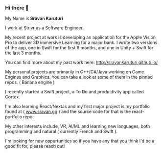 ### Hi there 👋

My Name is <b>Sravan Karuturi</b>

I work at Strivr as a Software Engineer. 

My recent project at work is developing an application for the Apple Vision Pro to deliver 3D immersive Learning for a major bank. I wrote two versions of the app, one in Swift for the first 6 months, and one in Unity + Swift for the last 3 months. 

You can find more about my past work here: http://sravankaruturi.github.io/

My personal projects are primarily in C++/C#/Java working on Game Engines and Graphics. You can take a look at some of them in the pinned repos. ( Banana engine )

I recently started a Swift project, a To Do and productivity app called Cortex.

I'm also learning React/NextJs and my first major project is my portfolio found at ( www.sravan.gg ) and the source code for that is the react-portfolio repo.

My other interests include, VR, AI/ML and learning new languages, both programming and natural ( currently French and Swift ).

I'm looking for new oppurtunities so if you have any that you think I'd be a good fit for, please reach out!

<!--
**sravankaruturi/sravankaruturi** is a ✨ _special_ ✨ repository because its `README.md` (this file) appears on your GitHub profile.

Here are some ideas to get you started:

- 🔭 I’m currently working on ...
- 🌱 I’m currently learning ...
- 👯 I’m looking to collaborate on ...
- 🤔 I’m looking for help with ...
- 💬 Ask me about ...
- 📫 How to reach me: ...
- 😄 Pronouns: ...
- ⚡ Fun fact: ...
-->
